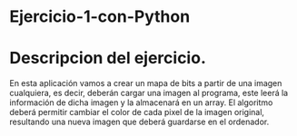 # Ejercicio-1-con-Python
# Descripcion del ejercicio.
En esta aplicación vamos a crear un mapa de bits a partir de una imagen cualquiera,
es decir, deberán cargar una imagen al programa, este leerá la información de dicha imagen y la
almacenará en un array. El algoritmo deberá permitir cambiar el color de cada pixel de la imagen
original, resultando una nueva imagen que deberá guardarse en el ordenador.
